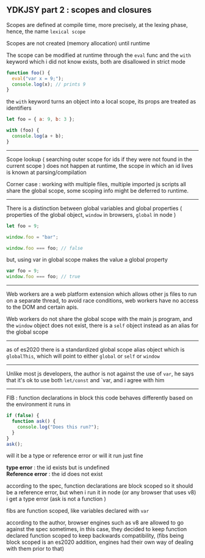 ## YDKJSY part 2 : scopes and closures

Scopes are defined at compile time, more precisely, at the lexing phase, hence, the name `lexical scope`

Scopes are not created (memory allocation) until runtime

The scope can be modified at runtime through the `eval` func and the `with` keyword which i did not know exists, both are disallowed in strict mode

```js
function foo() {
  eval("var x = 9;");
  console.log(x); // prints 9
}
```

the `with` keyword turns an object into a local scope, its props are treated as identifiers

```js
let foo = { a: 9, b: 3 };

with (foo) {
  console.log(a + b);
}
```

---

Scope lookup ( searching outer scope for ids if they were not found in the current scope ) does not happen at runtime, the scope in which an id lives is known at parsing/compilation

Corner case : working with multiple files, multiple imported js scripts all share the global scope, some scoping info might be deferred to runtime.

---

There is a distinction between global variables and global properties ( properties of the global object, `window` in browsers, `global` in node )

```js
let foo = 9;

window.foo = "bar";

window.foo === foo; // false
```

but, using var in global scope makes the value a global property

```js
var foo = 9;
window.foo === foo; // true
```

---

Web workers are a web platform extension which allows other js files to run on a separate thread, to avoid race conditions, web workers have no access to the DOM and certain apis.

Web workers do not share the global scope with the main js program, and the `window` object does not exist, there is a `self` object instead as an alias for the global scope

---

as of es2020 there is a standardized global scope alias object which is `globalThis`, which will point to either `global` or `self` or `window`

---

Unlike most js developers, the author is not against the use of `var`, he says that it's ok to use both `let/const` and `var, and i agree with him

---

FIB : function declarations in block
this code behaves differently based on the environment it runs in

```js
if (false) {
  function ask() {
    console.log("Does this run?");
  }
}
ask();
```

will it be a type or reference error or will it run just fine

**type error** : the id exists but is undefined  
**Reference error** : the id does not exist

according to the spec, function declarations are block scoped so it should be a reference error, but when i run it in node (or any browser that uses v8) i get a type error (ask is not a function )

fibs are function scoped, like variables declared with `var`

according to the author, browser engines such as v8 are allowed to go against the spec sometimes, in this case, they decided to keep function declared function scoped to keep backwards compatibility, (fibs being block scoped is an es2020 addition, engines had their own way of dealing with them prior to that)
